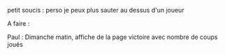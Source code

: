 petit soucis : perso je peux plus sauter au dessus d'un joueur

A faire :

Paul : Dimanche matin, affiche de la page victoire avec nombre de coups joués